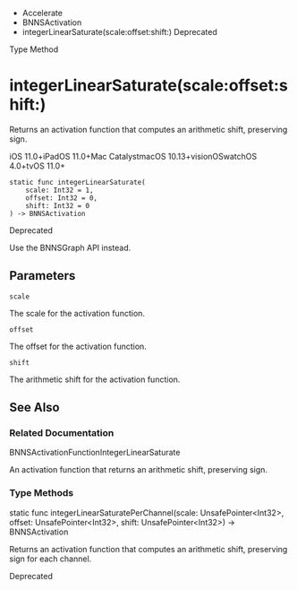 

- Accelerate
- BNNSActivation
-  integerLinearSaturate(scale:offset:shift:) Deprecated

Type Method

# integerLinearSaturate(scale:offset:shift:)

Returns an activation function that computes an arithmetic shift, preserving sign.

iOS 11.0+iPadOS 11.0+Mac CatalystmacOS 10.13+visionOSwatchOS 4.0+tvOS 11.0+

``` source
static func integerLinearSaturate(
    scale: Int32 = 1,
    offset: Int32 = 0,
    shift: Int32 = 0
) -> BNNSActivation
```

Deprecated

Use the BNNSGraph API instead.

## Parameters 

`scale`  

The scale for the activation function.

`offset`  

The offset for the activation function.

`shift`  

The arithmetic shift for the activation function.

## See Also

### Related Documentation

BNNSActivationFunctionIntegerLinearSaturate

An activation function that returns an arithmetic shift, preserving sign.

### Type Methods

static func integerLinearSaturatePerChannel(scale: UnsafePointer&lt;Int32>, offset: UnsafePointer&lt;Int32>, shift: UnsafePointer&lt;Int32>) -> BNNSActivation

Returns an activation function that computes an arithmetic shift, preserving sign for each channel.

Deprecated

